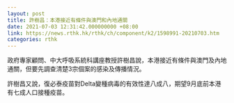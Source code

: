 ```yaml
---
layout: post
title: 許樹昌：本港接近有條件與澳門和內地通關
date: 2021-07-03 12:31:42.000000000 +08:00
link: https://news.rthk.hk/rthk/ch/component/k2/1598991-20210703.htm
categories: rthk
---
```


政府專家顧問、中大呼吸系統科講座教授許樹昌說，本港接近有條件與澳門及內地通關，但要先調查清楚3宗個案的感染及傳播情況。

許樹昌又說，復必泰疫苗對Delta變種病毒的有效性達八成八，期望9月底前本港有七成人口接種疫苗。
